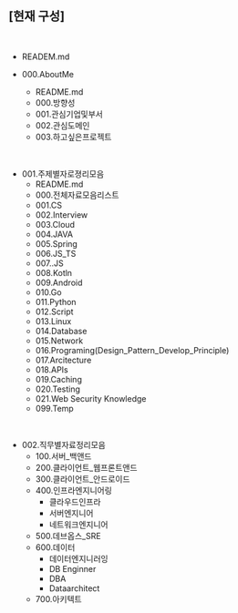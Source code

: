 
## [현재 구성]

</br>


- READEM.md

-  000.AboutMe
    - README.md
    - 000.방향성
    - 001.관심기업및부서
    - 002.관심도메인
    - 003.하고싶은프로젝트

</br>

- 001.주제별자로졍리모음
    - README.md
    - 000.전체자료모음리스트
    - 001.CS
    - 002.Interview
    - 003.Cloud
    - 004.JAVA
    - 005.Spring
    - 006.JS_TS
    - 007..JS
    - 008.Kotln
    - 009.Android
    - 010.Go
    - 011.Python
    - 012.Script
    - 013.Linux
    - 014.Database
    - 015.Network
    - 016.Programing(Design_Pattern_Develop_Principle)
    - 017.Arcitecture
    - 018.APIs
    - 019.Caching
    - 020.Testing
    - 021.Web Security Knowledge
    - 099.Temp
</br>

- 002.직무별자료정리모음
    - 100.서버_백앤드
    - 200.클라이언트_웹프론트앤드
    - 300.클라이언트_안드로이드
    - 400.인프라엔지니어링
        - 클라우드인프라
        - 서버엔지니어
        - 네트워크엔지니어
    - 500.데브옵스_SRE
    - 600.데이터
        - 데이터엔지니러잉
        - DB Enginner
        - DBA
        - Dataarchitect
    - 700.아키텍트 


